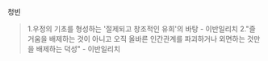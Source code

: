 청빈
> 1.우정의 기초를 형성하는 '절제되고 창조적인 유희'의 바탕 - 이반일리치
> 2."즐거움을 배제하는 것이 아니고 오직 올바른 인간관계를 파괴하거나 외면하는 것만을 배제하는 덕성" - 이반일리치